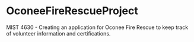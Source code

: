 # OconeeFireRescueProject
MIST 4630 - Creating an application for Oconee Fire Rescue to keep track of volunteer information and certifications. 
